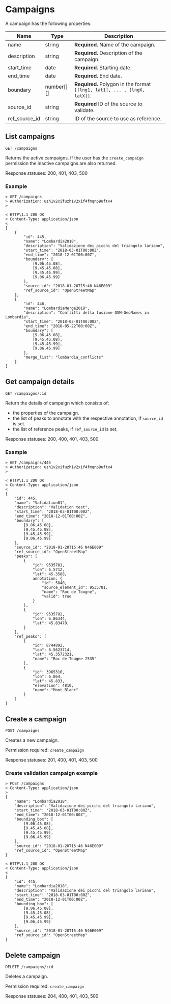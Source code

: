 # Campaigns
A campaign has the following properties:

| Name          | Type       | Description                                                                 |
|---------------|------------|-----------------------------------------------------------------------------|
| name          | string     | **Required.** Name of the campaign.                                         |
| description   | string     | **Required.** Description of the campaign.                                  |
| start_time    | date       | **Required.** Starting date.                                                |
| end_time      | date       | **Required.** End date.                                                     |
| boundary      | number[][] | **Required.** Polygon in the format `[[lng1, lat1], ... , [lngX, latX]]`.   |
| source_id     | string     | **Required** ID of the source to validate.                                  |
| ref_source_id | string     | ID of the source to use as reference.                                       |

## List campaigns
`GET /campaigns`

Returns the active campaigns. If the user has the `create_campaign` permission the inactive campaigns are also returned.

Response statuses: 200, 401, 403, 500

### Example
```
> GET /campaigns
> Authorization: uzh1v2xifuzh1v2xif4fmqnp9uftv4
>

< HTTP\1.1 200 OK
< Content-Type: application/json
<
[
	{
		"id": 445,
		"name": "Lombardia2018",
		"description": "Validazione dei picchi del triangolo lariano",
		"start_time": "2018-03-01T00:00Z",
		"end_time": "2018-12-01T00:00Z",
		"boundary": [
			[9.06,45.08],
			[9.45,45.08],
			[9.45,45.99],
			[9.06,45.99]
		],
		"source_id": "2018-01-20T15:46 N46E009"
		"ref_source_id": "OpenStreetMap"
	},
	{
		"id": 446,
		"name": "LombardiaMerge2018",
		"description": "Conflitti della fusione OSM-GeoNames in Lombardia",
		"start_time": "2018-03-01T00:00Z",
		"end_time": "2018-05-22T00:00Z",
		"boundary": [
			[9.06,45.08],
			[9.45,45.08],
			[9.45,45.99],
			[9.06,45.99]
		],
		"merge_list": "lombardia_conflicts"
	}
]
```

## Get campaign details
`GET /campaigns/:id`

Return the details of campaign which consists of:
* the properties of the campaign.
* the list of peaks to annotate with the respective annotation, if `source_id` is set.
* the list of reference peaks, if `ref_source_id` is set.

Response statuses: 200, 400, 401, 403, 500

### Example
```
> GET /campaigns/445
> Authorization: uzh1v2xifuzh1v2xif4fmqnp9uftv4
>

< HTTP\1.1 200 OK
< Content-Type: application/json
<
{
	"id": 445,
	"name": "Validation01",
	"description": "Validation test",
	"start_time": "2018-03-01T00:00Z",
	"end_time": "2018-12-01T00:00Z",
	"boundary": [
		[9.06,45.08],
		[9.45,45.08],
		[9.45,45.99],
		[9.06,45.99]
	],
	"source_id": "2018-01-20T15:46 N46E009"
	"ref_source_id": "OpenStreetMap"
	"peaks": [
		{
			"id": 9535781,
			"lon": 6.5712,
			"lat": 45.3588,
			annotation: {
				"id": 5840,
				"source_element_id": 9535781,
				"name": "Roc de Tougne",
				"valid": true
			}
		},
		{
			"id": 9535782,
			"lon": 6.86344,
			"lat": 45.83479,
		}
	],
	"ref_peaks": [
		{
			"id": 8744892,
			"lon": 6.5623714,
			"lat": 45.3572321,
			"name": "Roc de Tougne 2535"
		},
		{
			"id": 3965316,
			"lon": 6.864,
			"lat": 45.833,
			"elevation": 4810,
			"name": "Mont Blanc"
		}
	]
}
```

## Create a campaign
`POST /campaigns`

Creates a new campaign.

Permission required: `create_campaign`

Response statuses: 201, 400, 401, 403, 500

### Create validation campaign example
```
> POST /campaigns
> Content-Type: application/json
>
{
	"name": "Lombardia2018",
	"description": "Validazione dei picchi del triangolo lariano",
	"start_time": "2018-03-01T00:00Z",
	"end_time": "2018-12-01T00:00Z",
	"bounding_box": [
		[9.06,45.08],
		[9.45,45.08],
		[9.45,45.99],
		[9.06,45.99]
	],
	"source_id": "2018-01-20T15:46 N46E009"
	"ref_source_id": "OpenStreetMap"
}

< HTTP\1.1 200 OK
< Content-Type: application/json
<
{
	"id": 445,
	"name": "Lombardia2018",
	"description": "Validazione dei picchi del triangolo lariano",
	"start_time": "2018-03-01T00:00Z",
	"end_time": "2018-12-01T00:00Z",
	"bounding_box": [
		[9.06,45.08],
		[9.45,45.08],
		[9.45,45.99],
		[9.06,45.99]
	],
	"source_id": "2018-01-20T15:46 N46E009"
	"ref_source_id": "OpenStreetMap"
}
```

## Delete campaign
`DELETE /campaigns/:id`

Deletes a campaign.

Permission required: `create_campaign`

Response statuses: 204, 400, 401, 403, 500
